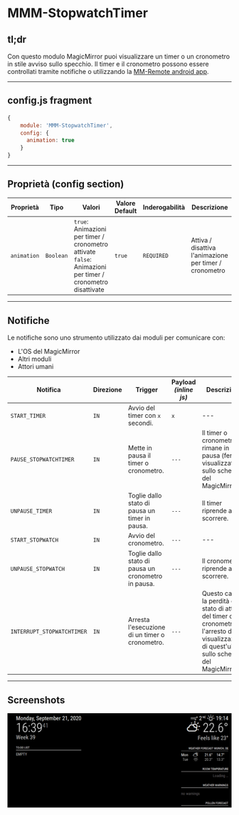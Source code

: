 # MMM-StopwatchTimer

## tl;dr

Con questo modulo MagicMirror puoi visualizzare un timer o un cronometro in stile avviso sullo specchio. Il timer e il cronometro possono essere controllati tramite notifiche o utilizzando la [MM-Remote android app](https://github.com/Klettner/MM-Remote).

---

## config.js fragment

```js
{
    module: 'MMM-StopwatchTimer',
    config: {
      animation: true
    }
}
```

---

## Proprietà (config section)

| Proprietà   | Tipo      | Valori                                                                                                         | Valore Default | Inderogabilità | Descrizione                                            |
| ----------- | --------- | -------------------------------------------------------------------------------------------------------------- | -------------- | -------------- | ------------------------------------------------------ |
| `animation` | `Boolean` | `true`: Animazioni per timer / cronometro attivate <br> `false`: Animazioni per timer / cronometro disattivate | `true`         | `REQUIRED`     | Attiva / disattiva l'animazione per timer / cronometro |

---

## Notifiche

Le notifiche sono uno strumento utilizzato dai moduli per comunicare con:

- L'OS del MagicMirror
- Altri moduli
- Attori umani

| Notifica                   | Direzione | Trigger                                             | Payload _(inline js)_ | Descrizione                                                                                                                                             |
| -------------------------- | --------- | --------------------------------------------------- | --------------------- | ------------------------------------------------------------------------------------------------------------------------------------------------------- |
| `START_TIMER`              | `IN`      | Avvio del timer con `x` secondi.                    | `x`                   | ---                                                                                                                                                     |
| `PAUSE_STOPWATCHTIMER`     | `IN`      | Mette in pausa il timer o cronometro.               | `---`                 | Il timer o cronometro rimane in pausa (fermo) visualizzato sullo schermo del MagicMirror.                                                               |
| `UNPAUSE_TIMER`            | `IN`      | Toglie dallo stato di pausa un timer in pausa.      | `---`                 | Il timer riprende a scorrere.                                                                                                                           |
| `START_STOPWATCH`          | `IN`      | Avvio del cronometro.                               | `---`                 | ---                                                                                                                                                     |
| `UNPAUSE_STOPWATCH`        | `IN`      | Toglie dallo stato di pausa un cronometro in pausa. | `---`                 | Il cronometro riprende a scorrere.                                                                                                                      |
| `INTERRUPT_STOPWATCHTIMER` | `IN`      | Arresta l'esecuzione di un timer o cronometro.      | `---`                 | Questo causa la perdità dello stato di attività del timer o cronometro e l'arresto della visualizzazione di quest'ultimo sullo schermo del MagicMirror. |

---

## Screenshots

![Timer.gif](../../../assets/MMM-StopwatchTimer/Timer.gif)

